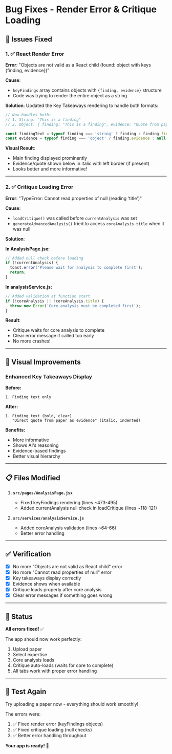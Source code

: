 # Bug Fixes - Render Error & Critique Loading

## 🐛 Issues Fixed

### 1. ✅ React Render Error
**Error**: "Objects are not valid as a React child (found: object with keys {finding, evidence})"

**Cause**: 
- `keyFindings` array contains objects with `{finding, evidence}` structure
- Code was trying to render the entire object as a string

**Solution**:
Updated the Key Takeaways rendering to handle both formats:
```javascript
// Now handles both:
// 1. String: "This is a finding"
// 2. Object: { finding: "This is a finding", evidence: "Quote from paper" }

const findingText = typeof finding === 'string' ? finding : finding.finding;
const evidence = typeof finding === 'object' ? finding.evidence : null;
```

**Visual Result**:
- Main finding displayed prominently
- Evidence/quote shown below in italic with left border (if present)
- Looks better and more informative!

---

### 2. ✅ Critique Loading Error
**Error**: "TypeError: Cannot read properties of null (reading 'title')"

**Cause**: 
- `loadCritique()` was called before `currentAnalysis` was set
- `generateAdvancedAnalysis()` tried to access `coreAnalysis.title` when it was null

**Solution**:

**In AnalysisPage.jsx:**
```javascript
// Added null check before loading
if (!currentAnalysis) {
  toast.error('Please wait for analysis to complete first');
  return;
}
```

**In analysisService.js:**
```javascript
// Added validation at function start
if (!coreAnalysis || !coreAnalysis.title) {
  throw new Error('Core analysis must be completed first');
}
```

**Result**:
- Critique waits for core analysis to complete
- Clear error message if called too early
- No more crashes!

---

## 🎨 Visual Improvements

### Enhanced Key Takeaways Display

**Before:**
```
1. Finding text only
```

**After:**
```
1. Finding text (bold, clear)
   "Direct quote from paper as evidence" (italic, indented)
```

**Benefits:**
- More informative
- Shows AI's reasoning
- Evidence-based findings
- Better visual hierarchy

---

## 📋 Files Modified

1. **`src/pages/AnalysisPage.jsx`**
   - Fixed keyFindings rendering (lines ~473-495)
   - Added currentAnalysis null check in loadCritique (lines ~118-121)

2. **`src/services/analysisService.js`**
   - Added coreAnalysis validation (lines ~64-66)
   - Better error handling

---

## ✅ Verification

- [x] No more "Objects are not valid as React child" error
- [x] No more "Cannot read properties of null" error
- [x] Key takeaways display correctly
- [x] Evidence shows when available
- [x] Critique loads properly after core analysis
- [x] Clear error messages if something goes wrong

---

## 🚀 Status

**All errors fixed!** ✅

The app should now work perfectly:
1. Upload paper
2. Select expertise
3. Core analysis loads
4. Critique auto-loads (waits for core to complete)
5. All tabs work with proper error handling

---

## 🧪 Test Again

Try uploading a paper now - everything should work smoothly!

The errors were:
1. ✅ Fixed render error (keyFindings objects)
2. ✅ Fixed critique loading (null checks)
3. ✅ Better error handling throughout

**Your app is ready!** 🎉

